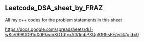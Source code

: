 ## Leetcode_DSA_sheet_by_FRAZ
All my c++ codes for the problem statements in this sheet 

https://docs.google.com/spreadsheets/d/1-wKcV99KtO91dXdPkwmXGTdtyxAfk1mbPXQg81R9sFE/edit#gid=0
